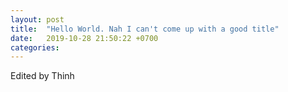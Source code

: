 ```yaml
---
layout: post
title:  "Hello World. Nah I can't come up with a good title"
date:   2019-10-28 21:50:22 +0700
categories: 
---
```

Edited by Thinh

[jekyll-docs]: https://jekyllrb.com/docs/home
[jekyll-gh]:   https://github.com/jekyll/jekyll
[jekyll-talk]: https://talk.jekyllrb.com/

